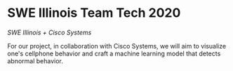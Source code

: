 # SWE Illinois Team Tech 2020
_SWE Illinois + Cisco Systems_

For our project, in collaboration with Cisco Systems, we will aim to visualize one's cellphone behavior and craft a machine learning model that detects abnormal behavior.
